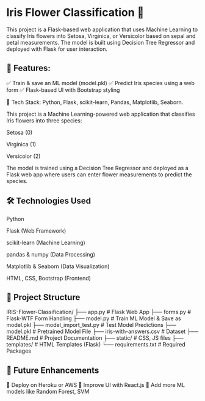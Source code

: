 # Iris Flower Classification 🌸

This project is a Flask-based web application that uses Machine Learning to classify Iris flowers into Setosa, Virginica, or Versicolor based on sepal and petal measurements. The model is built using Decision Tree Regressor and deployed with Flask for user interaction.

## 🚀 Features:
✅ Train & save an ML model (model.pkl)
✅ Predict Iris species using a web form
✅ Flask-based UI with Bootstrap styling

🔹 Tech Stack: Python, Flask, scikit-learn, Pandas, Matplotlib, Seaborn.

This project is a Machine Learning-powered web application that classifies Iris flowers into three species:

Setosa (0)

Virginica (1)

Versicolor (2)

The model is trained using a Decision Tree Regressor and deployed as a Flask web app where users can enter flower measurements to predict the species.

## 🛠️ Technologies Used

Python

Flask (Web Framework)

scikit-learn (Machine Learning)

pandas & numpy (Data Processing)

Matplotlib & Seaborn (Data Visualization)

HTML, CSS, Bootstrap (Frontend)

## 📂 Project Structure
IRIS-Flower-Classification/
├── app.py                 # Flask Web App
├── forms.py               # Flask-WTF Form Handling
├── model.py               # Train ML Model & Save as model.pkl
├── model_import_test.py   # Test Model Predictions
├── model.pkl              # Pretrained Model File
├── iris-with-answers.csv  # Dataset
├── README.md              # Project Documentation
├── static/                # CSS, JS files
├── templates/             # HTML Templates (Flask)
└── requirements.txt       # Required Packages

## 📌 Future Enhancements

🔹 Deploy on Heroku or AWS
🔹 Improve UI with React.js
🔹 Add more ML models like Random Forest, SVM
